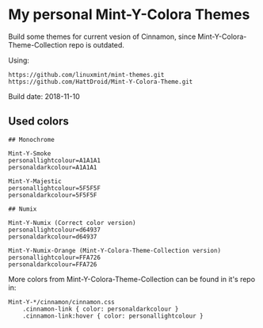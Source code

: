 My personal Mint-Y-Colora Themes
================================

Build some themes for current vesion of Cinnamon, since Mint-Y-Colora-Theme-Collection repo is outdated.

Using:

	https://github.com/linuxmint/mint-themes.git
	https://github.com/HattDroid/Mint-Y-Colora-Theme.git

Build date: 2018-11-10

Used colors
-----------
```
## Monochrome

Mint-Y-Smoke
personallightcolour=A1A1A1
personaldarkcolour=A1A1A1

Mint-Y-Majestic
personallightcolour=5F5F5F
personaldarkcolour=5F5F5F

## Numix

Mint-Y-Numix (Correct color version)
personallightcolour=d64937
personaldarkcolour=d64937

Mint-Y-Numix-Orange (Mint-Y-Colora-Theme-Collection version)
personallightcolour=FFA726
personaldarkcolour=FFA726
```
More colors from Mint-Y-Colora-Theme-Collection can be found in it's repo in:
```
Mint-Y-*/cinnamon/cinnamon.css
	.cinnamon-link { color: personaldarkcolour }
	.cinnamon-link:hover { color: personallightcolour }
```


